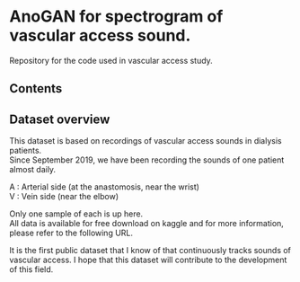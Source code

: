 # AnoGAN for spectrogram of vascular access sound.
Repository for the code used in vascular access study.

## Contents

## Dataset overview
This dataset is based on recordings of vascular access sounds in dialysis patients.    
Since September 2019, we have been recording the sounds of one patient almost daily.   
 
A : Arterial side (at the anastomosis, near the wrist)     
V : Vein side (near the elbow)    

Only one sample of each is up here.     
All data is available for free download on kaggle and for more information, please refer to the following URL.

It is the first public dataset that I know of that continuously tracks sounds of vascular access.
I hope that this dataset will contribute to the development of this field.